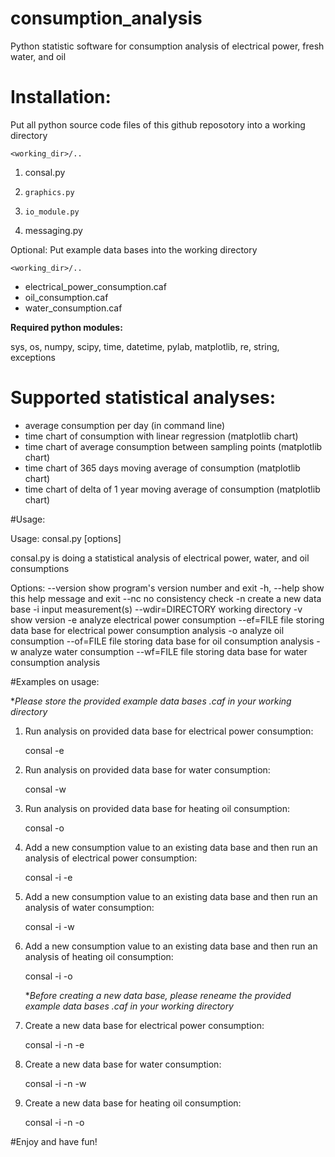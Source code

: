 # consumption_analysis


Python statistic software for consumption analysis of electrical power, fresh water, and oil

# Installation:


Put all python source code files of this github reposotory into a working directory

`<working_dir>/..`

1.	consal.py
1.     graphics.py
1.     io_module.py
1.	messaging.py

Optional: Put example data bases into the working directory


`<working_dir>/..`

* 	electrical_power_consumption.caf
* 	oil_consumption.caf
*	water_consumption.caf
             
**Required python modules:**

sys, os, numpy, scipy, time, datetime, pylab, matplotlib, re, string, exceptions


# Supported statistical analyses:


*  average consumption per day (in command line)
*  time chart of consumption with linear regression (matplotlib chart)
*  time chart of average consumption between sampling points  (matplotlib chart)
*  time chart of 365 days moving average of consumption  (matplotlib chart)
*  time chart of delta of 1 year moving average of consumption  (matplotlib chart)


#Usage:

Usage: consal.py [options]

consal.py is doing a statistical analysis of electrical power,  water, and oil
consumptions

Options:
  --version         show program's version number and exit
  -h, --help        show this help message and exit
  --nc              no consistency check
  -n                create a new data base
  -i                input measurement(s)
  --wdir=DIRECTORY  working directory
  -v                show version
  -e                analyze electrical power consumption
  --ef=FILE         file storing data base for electrical power consumption
                    analysis
  -o                analyze oil consumption
  --of=FILE         file storing data base for oil consumption analysis
  -w                analyze water consumption
  --wf=FILE         file storing data base for water consumption analysis


#Examples on usage:

**Please store the provided example data bases *.caf in your working directory**

1. Run analysis on provided data base for electrical power consumption:

	consal -e


2. Run analysis on provided data base for water consumption:

	consal -w


3. Run analysis on provided data base for heating oil consumption:


	consal -o

4. Add a new consumption value to an existing data base and then run an analysis of electrical power consumption:

	consal -i -e

5. Add a new consumption value to an existing data base and then run an analysis of water consumption:

	consal -i -w


6. Add a new consumption value to an existing data base and then run an analysis of heating oil consumption:


	consal -i -o


	**Before creating a new data base, please reneame the provided example data bases *.caf in your working directory**

7. Create a new data base for electrical power consumption:

	consal -i -n -e


8. Create a new data base for water consumption:

	consal -i -n -w

9. Create a new data base for heating oil consumption:

	consal -i -n -o


#Enjoy and have fun!












                                                                                                                               
                                                                                                                               
                                                                                                                               
                                                                                                                               
                                                                                                                               
                                                                                                                               
                                                                 
